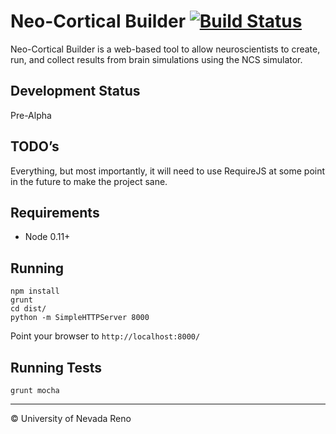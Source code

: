 # Neo-Cortical Builder [![Build Status](https://travis-ci.org/BrainComputationLab/ncb.png)](https://travis-ci.org/BrainComputationLab/ncb)

Neo-Cortical Builder is a web-based tool to allow neuroscientists to create,
run, and collect results from brain simulations using the NCS simulator.

## Development Status

Pre-Alpha

## TODO’s

Everything, but most importantly, it will need to use RequireJS at some point
in the future to make the project sane.

## Requirements

* Node 0.11+

## Running

~~~~
npm install
grunt
cd dist/
python -m SimpleHTTPServer 8000
~~~~

Point your browser to <code>http://localhost:8000/</code>

## Running Tests

~~~~
grunt mocha
~~~~

-----------
&copy; University of Nevada Reno
